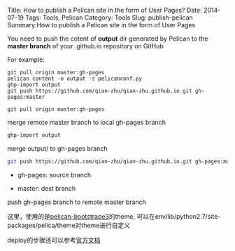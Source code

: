 Title: How to publish a Pelican site in the form  of User Pages? 
Date: 2014-07-19
Tags: Tools, Pelican 
Category: Tools
Slug: publish-pelican 
Summary:How to publish a Pelican site in the form  of User Pages 

You need to push the cotent of **output** dir generated by Pelican to the **master branch** of your <username>.github.io repository on GitHub

For example:
```ba
git pull origin master:gh-pages
pelican content -o output -s pelicanconf.py
ghp-import output
git push https://github.com/qian-zhu/qian-zhu.github.io.git gh-pages:master
```

```ba
git pull origin master:gh-pages
```
merge remote master branch to local gh-pages branch

```bash
ghp-import output
```
merge output/ to gh-pages branch

```bash
git push https://github.com/qian-zhu/qian-zhu.github.io.git gh-pages:master
```
* gh-pages: source branch

* master: dest branch

push gh-pages branch to remote master branch

这里，使用的是[pelican-bootstrape3][1]的theme, 可以在env/lib/python2.7/site-packages/pelica/theme对theme进行自定义

deploy的步骤还可以参考[官方文档][2]

[1]: https://github.com/DandyDev/pelican-bootstrap3
[2]: http://docs.getpelican.com/en/3.3.0/tips.html

